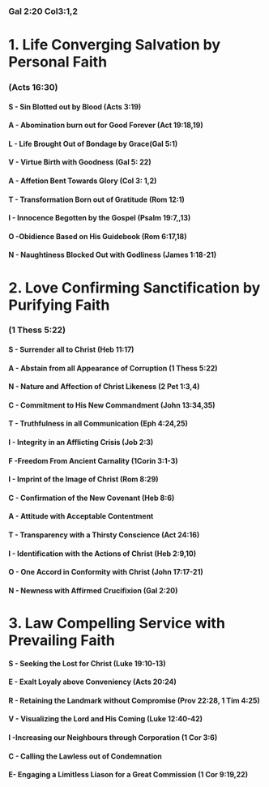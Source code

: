 ### Gal  2:20 Col3:1,2

# 1. Life Converging Salvation by Personal Faith
### (Acts 16:30)

#### S - Sin Blotted out by Blood (Acts 3:19)
#### A - Abomination burn out for Good Forever (Act 19:18,19)
#### L - Life Brought Out of Bondage by Grace(Gal 5:1)
#### V - Virtue Birth with Goodness (Gal 5: 22)
#### A - Affetion Bent Towards Glory (Col 3: 1,2)
#### T - Transformation Born out of Gratitude (Rom 12:1)
#### I - Innocence Begotten by the Gospel (Psalm 19:7,,13)
#### O -Obidience Based on His Guidebook (Rom 6:17,18)
#### N - Naughtiness Blocked Out with Godliness (James 1:18-21)

# 2. Love Confirming Sanctification by Purifying Faith
### (1 Thess 5:22)

#### S - Surrender all to Christ (Heb 11:17)
#### A - Abstain from all Appearance of Corruption (1 Thess 5:22)
#### N - Nature and Affection of Christ Likeness (2 Pet 1:3,4)
#### C - Commitment to His New Commandment (John 13:34,35)
#### T - Truthfulness in all Communication (Eph 4:24,25)
#### I - Integrity in an Afflicting Crisis (Job 2:3)
#### F -Freedom From Ancient Carnality (1Corin 3:1-3)
#### I - Imprint of the Image of Christ (Rom 8:29)
#### C - Confirmation of the New Covenant (Heb 8:6)
#### A - Attitude with Acceptable Contentment
#### T - Transparency with a Thirsty Conscience (Act 24:16)
#### I - Identification with the Actions of Christ (Heb 2:9,10)
#### O - One Accord in Conformity with Christ (John 17:17-21)
#### N - Newness with Affirmed Crucifixion (Gal 2:20)

# 3. Law Compelling Service with Prevailing Faith 

#### S - Seeking the Lost for Christ (Luke 19:10-13)
#### E - Exalt Loyaly above Conveniency (Acts 20:24)
#### R - Retaining the Landmark without Compromise (Prov 22:28, 1 Tim 4:25) 
#### V - Visualizing the Lord and His Coming (Luke 12:40-42)
#### I -Increasing our Neighbours through Corporation (1 Cor 3:6)
#### C - Calling the Lawless out of Condemnation 
#### E- Engaging a Limitless Liason for a Great Commission (1 Cor 9:19,22)
